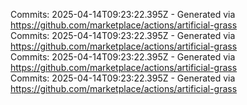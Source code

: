 Commits: 2025-04-14T09:23:22.395Z - Generated via https://github.com/marketplace/actions/artificial-grass
<br>
Commits: 2025-04-14T09:23:22.395Z - Generated via https://github.com/marketplace/actions/artificial-grass
<br>
Commits: 2025-04-14T09:23:22.395Z - Generated via https://github.com/marketplace/actions/artificial-grass
<br>
Commits: 2025-04-14T09:23:22.395Z - Generated via https://github.com/marketplace/actions/artificial-grass
<br>
